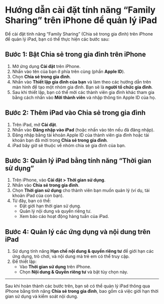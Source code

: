 # Hướng dẫn cài đặt tính năng “Family Sharing” trên iPhone để quản lý iPad

Để cài đặt tính năng “Family Sharing” (Chia sẻ trong gia đình) trên iPhone để quản lý iPad, bạn có thể thực hiện các bước sau:

## Bước 1: Bật Chia sẻ trong gia đình trên iPhone

1. Mở ứng dụng **Cài đặt** trên iPhone.
2. Nhấn vào tên của bạn ở phía trên cùng (phần **Apple ID**).
3. Chọn **Chia sẻ trong gia đình**.
4. Nhấn vào **Thiết lập gia đình của bạn** và làm theo các hướng dẫn trên màn hình để tạo một nhóm gia đình. Bạn sẽ là **người tổ chức gia đình**.
5. Sau khi thiết lập, bạn có thể mời các thành viên gia đình khác tham gia bằng cách nhấn vào **Mời thành viên** và nhập thông tin Apple ID của họ.

## Bước 2: Thêm iPad vào Chia sẻ trong gia đình

1. Trên iPad, mở **Cài đặt**.
2. Nhấn vào **Đăng nhập vào iPad** (hoặc nhấn vào tên nếu đã đăng nhập).
3. Đăng nhập bằng tài khoản Apple ID của thành viên gia đình hoặc tài khoản bạn đã mời trong **Chia sẻ trong gia đình**.
4. iPad bây giờ sẽ thuộc về nhóm chia sẻ gia đình của bạn.

## Bước 3: Quản lý iPad bằng tính năng “Thời gian sử dụng”

1. Trên iPhone, vào **Cài đặt > Thời gian sử dụng**.
2. Nhấn vào **Chia sẻ trong gia đình**.
3. Chọn **Thời gian sử dụng** cho thành viên bạn muốn quản lý (ví dụ, tài khoản iPad của con bạn).
4. Từ đây, bạn có thể:
    - Đặt giới hạn thời gian sử dụng.
    - Quản lý nội dung và quyền riêng tư.
    - Xem báo cáo hoạt động hàng tuần của iPad.

## Bước 4: Quản lý các ứng dụng và nội dung trên iPad

1. Sử dụng tính năng **Hạn chế nội dung & quyền riêng tư** để giới hạn các ứng dụng, trò chơi, và nội dung mà trẻ em có thể truy cập.
2. Để thiết lập:
    - Vào **Thời gian sử dụng** trên iPhone.
    - Chọn **Nội dung & Quyền riêng tư** và bật tùy chọn này.

---

Sau khi hoàn thành các bước trên, bạn sẽ có thể quản lý iPad thông qua iPhone bằng tính năng **Chia sẻ trong gia đình**, bao gồm cả việc giới hạn thời gian sử dụng và kiểm soát nội dung.
